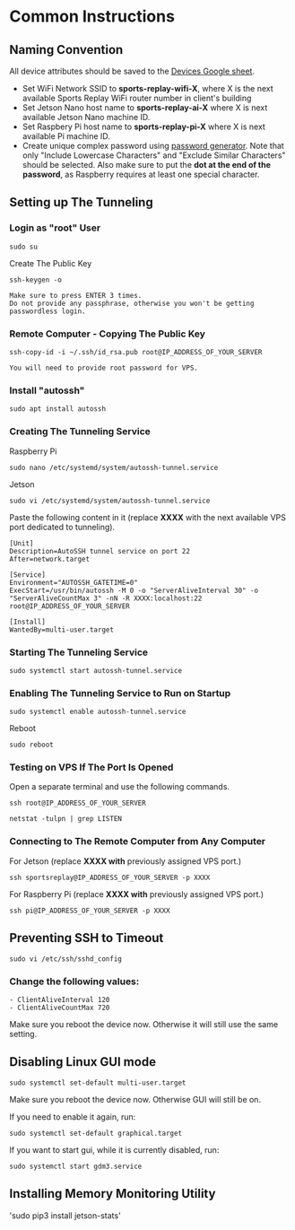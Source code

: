 # Common Instructions

## Naming Convention

All device attributes should be saved to the [Devices Google sheet](https://docs.google.com/spreadsheets/d/1Tg_gxh4OfoJmMWTyH1NMfoTsNLtMI4H4KceRg6mj3fs/edit?usp=sharing).
  

-   Set WiFi Network SSID to __sports-replay-wifi-X__, where X is the next available Sports Replay WiFi router number in client's building
-   Set Jetson Nano host name to __sports-replay-ai-X__ where X is next available Jetson Nano machine ID.
-	Set Raspbery Pi host name to __sports-replay-pi-X__ where X is next available Pi machine ID.
-	Create unique complex password using [password generator](https://passwordsgenerator.net). Note that only "Include Lowercase Characters" and "Exclude Similar Characters" should be selected. Also make sure to put the __dot at the end of the password__, as Raspberry requires at least one special character.

## Setting up The Tunneling

### Login as "root" User

`sudo su`

Create The Public Key

`ssh-keygen -o`

    Make sure to press ENTER 3 times.
    Do not provide any passphrase, otherwise you won't be getting passwordless login.

### Remote Computer - Copying The Public Key
`ssh-copy-id -i ~/.ssh/id_rsa.pub root@IP_ADDRESS_OF_YOUR_SERVER`

    You will need to provide root password for VPS.

### Install "autossh" 
`sudo apt install autossh`

### Creating The Tunneling Service

Raspberry Pi

`sudo nano /etc/systemd/system/autossh-tunnel.service `

Jetson

`sudo vi /etc/systemd/system/autossh-tunnel.service `

Paste the following content in it (replace __XXXX__ with the next available VPS port dedicated to tunneling).

    [Unit]
    Description=AutoSSH tunnel service on port 22
    After=network.target
    
    [Service]
    Environment="AUTOSSH_GATETIME=0"
    ExecStart=/usr/bin/autossh -M 0 -o "ServerAliveInterval 30" -o "ServerAliveCountMax 3" -nN -R XXXX:localhost:22 root@IP_ADDRESS_OF_YOUR_SERVER
    
    [Install]
    WantedBy=multi-user.target

### Starting The Tunneling Service

`sudo systemctl start autossh-tunnel.service`


### Enabling The Tunneling Service to Run on Startup

`sudo systemctl enable autossh-tunnel.service`

Reboot

`sudo reboot`


### Testing on VPS If The Port Is Opened 

Open a separate terminal and use the following commands.

`ssh root@IP_ADDRESS_OF_YOUR_SERVER`

`netstat -tulpn | grep LISTEN`

### Connecting to The Remote Computer from Any Computer

For Jetson (replace __XXXX with__ previously assigned VPS port.)

`ssh sportsreplay@IP_ADDRESS_OF_YOUR_SERVER -p XXXX`

For Raspberry Pi (replace __XXXX with__ previously assigned VPS port.)

`ssh pi@IP_ADDRESS_OF_YOUR_SERVER -p XXXX`


## Preventing SSH to Timeout
`sudo vi /etc/ssh/sshd_config`

### Change the following values:
    - ClientAliveInterval 120
    - ClientAliveCountMax 720

Make sure you reboot the device now. Otherwise it will still use the same setting.

## Disabling Linux GUI mode
`sudo systemctl set-default multi-user.target`

Make sure you reboot the device now. Otherwise GUI will still be on.

If you need to enable it again, run:

`sudo systemctl set-default graphical.target`

If you want to start gui, while it is currently disabled, run:

`sudo systemctl start gdm3.service`

## Installing Memory Monitoring Utility
'sudo pip3 install jetson-stats'

